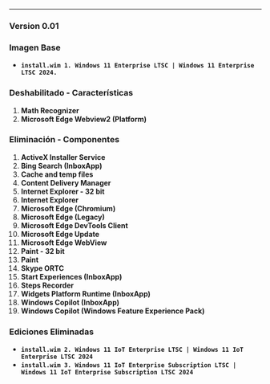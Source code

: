 ---
### Version 0.01
### Imagen Base
* **`install.wim 1. Windows 11 Enterprise LTSC | Windows 11 Enterprise LTSC 2024.`**

### Deshabilitado - Características
1. **Math Recognizer**
2. **Microsoft Edge Webview2 (Platform)**

### Eliminación - Componentes
1. **ActiveX Installer Service**
2. **Bing Search (InboxApp)**
3. **Cache and temp files**
4. **Content Delivery Manager**
5. **Internet Explorer - 32 bit**
6. **Internet Explorer**
7. **Microsoft Edge (Chromium)**
8. **Microsoft Edge (Legacy)**
9. **Microsoft Edge DevTools Client**
10. **Microsoft Edge Update**
11. **Microsoft Edge WebView**
12. **Paint - 32 bit**
13. **Paint**
14. **Skype ORTC**
15. **Start Experiences (InboxApp)**
16. **Steps Recorder**
17. **Widgets Platform Runtime (InboxApp)**
18. **Windows Copilot (InboxApp)**
19. **Windows Copilot (Windows Feature Experience Pack)**

### Ediciones Eliminadas
* **`install.wim 2. Windows 11 IoT Enterprise LTSC | Windows 11 IoT Enterprise LTSC 2024`**
* **`install.wim 3. Windows 11 IoT Enterprise Subscription LTSC | Windows 11 IoT Enterprise Subscription LTSC 2024`**
